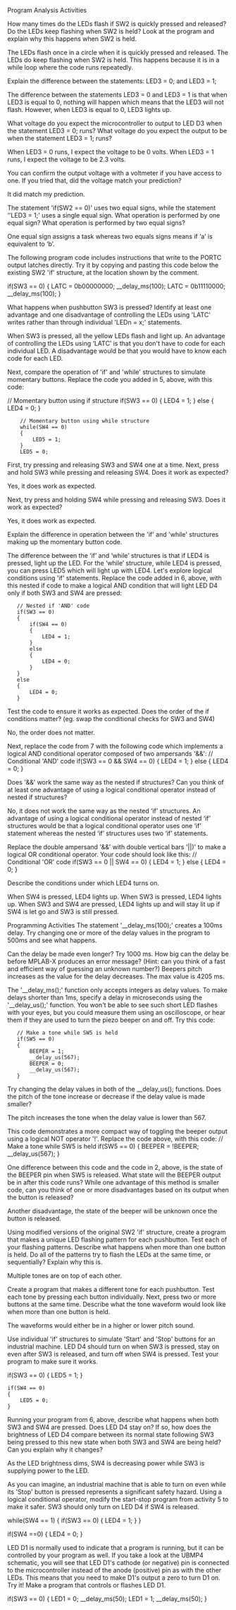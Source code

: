 Program Analysis Activities

How many times do the LEDs flash if SW2 is quickly pressed and released? Do the LEDs keep flashing when SW2 is held? Look at the program and explain why this happens when SW2 is held.

The LEDs flash once in a circle when it is quickly pressed and released. The LEDs do keep flashing when SW2 is held. This happens because it is in a while loop where the code runs repeatedly.

Explain the difference between the statements: LED3 = 0; and LED3 = 1;

The difference between the statements LED3 = 0 and LED3 = 1 is that when LED3 is equal to 0, nothing will happen which means that the LED3 will not flash. However, when LED3 is equal to 0, LED3 lights up.

What voltage do you expect the microcontroller to output to LED D3 when the statement LED3 = 0; runs? What voltage do you expect the output to be when the statement LED3 = 1; runs? 

When LED3 = 0 runs, I expect the voltage to be 0 volts. When LED3 = 1 runs, I expect the voltage to be 2.3 volts.

You can confirm the output voltage with a voltmeter if you have access to one. If you tried that, did the voltage match your prediction?

It did match my prediction.

The statement 'if(SW2 == 0)' uses two equal signs, while the statement ‘'LED3 = 1;' uses a single equal sign. What operation is performed by one equal sign? What operation is performed by two equal signs?

One equal sign assigns a task whereas two equals signs means if ‘a’ is equivalent to ‘b’.

The following program code includes instructions that write to the PORTC output latches directly. Try it by copying and pasting this code below the existing SW2 'if' structure, at the location shown by the comment.

if(SW3 == 0)
{
LATC = 0b00000000;
            __delay_ms(100);
            LATC = 0b11110000;
            __delay_ms(100);
}

What happens when pushbutton SW3 is pressed? Identify at least one advantage and one disadvantage of controlling the LEDs using 'LATC' writes rather than through individual 'LEDn = x;' statements.

When SW3 is pressed, all the yellow LEDs flash and light up. An advantage of controlling the LEDs using ‘LATC’ is that you don't have to code for each individual LED. A disadvantage would be that you would have to know each code for each LED.

Next, compare the operation of 'if' and 'while' structures to simulate momentary buttons. Replace the code you added in 5, above, with this code:

// Momentary button using if structure
        if(SW3 == 0)
        {
            LED4 = 1;
        }
        else
        {
            LED4 = 0;
        }

        // Momentary button using while structure
        while(SW4 == 0)
        {
            LED5 = 1;
        }
        LED5 = 0;

First, try pressing and releasing SW3 and SW4 one at a time. Next, press and hold SW3 while pressing and releasing SW4. Does it work as expected?

Yes, it does work as expected.

Next, try press and holding SW4 while pressing and releasing SW3. Does it work as expected? 

Yes, it does work as expected.

Explain the difference in operation between the 'if' and 'while' structures making up the momentary button code.

The difference between the ‘if’ and ‘while’ structures is that if LED4 is pressed, light up the LED. For the ‘while’ structure, while LED4 is pressed, you can press LED5 which will light up with LED4.
Let's explore logical conditions using 'if' statements. Replace the code added in 6, above, with this nested if code to make a logical AND condition that will light LED D4 only if both SW3 and SW4 are pressed:
 
       // Nested if 'AND' code
       if(SW3 == 0)
       {
           if(SW4 == 0)
           {
               LED4 = 1;
           }
           else
           {
               LED4 = 0;
           }
       }
       else
       {
           LED4 = 0;
       }
 
Test the code to ensure it works as expected. Does the order of the if conditions matter? (eg. swap the conditional checks for SW3 and SW4)
 
No, the order does not matter.
 
Next, replace the code from 7 with the following code which implements a logical AND conditional operator composed of two ampersands '&&':
       // Conditional 'AND' code
       if(SW3 == 0 && SW4 == 0)
       {
           LED4 = 1;
       }
       else
       {
           LED4 = 0;
       }
 
Does '&&' work the same way as the nested if structures? Can you think of at least one advantage of using a logical conditional operator instead of nested if structures?
 
No, it does not work the same way as the nested ‘if’ structures. An advantage of using a logical conditional operator instead of nested ‘if’ structures would be that a logical conditional operator uses one ‘if’ statement whereas the nested ‘if’ structures uses two ‘if’ statements.
 
Replace the double ampersand '&&' with double vertical bars '||)' to make a logical OR conditional operator. Your code should look like this:
        // Conditional 'OR' code
       if(SW3 == 0 || SW4 == 0)
       {
           LED4 = 1;
       }
       else
       {
           LED4 = 0;
       }
 
Describe the conditions under which LED4 turns on.
 
When SW4 is pressed, LED4 lights up.
When SW3 is pressed, LED4 lights up.
When SW3 and SW4 are pressed, LED4 lights up and will stay lit up if SW4 is let go and SW3 is still pressed.
 
 
 
 
 
 
Programming Activities
The statement '__delay_ms(100);' creates a 100ms delay. Try changing one or more of the delay values in the program to 500ms and see what happens.
 
Can the delay be made even longer? Try 1000 ms. How big can the delay be before MPLAB-X produces an error message? (Hint: can you think of a fast and efficient way of guessing an unknown number?)
Beepers pitch increases as the value for the delay decreases. The max value is 4205 ms.
 
The '__delay_ms();' function only accepts integers as delay values. To make delays shorter than 1ms, specify a delay in microseconds using the '__delay_us();' function. You won't be able to see such short LED flashes with your eyes, but you could measure them using an oscilloscope, or hear them if they are used to turn the piezo beeper on and off. Try this code:
 
       // Make a tone while SW5 is held
       if(SW5 == 0)
       {
           BEEPER = 1;
           __delay_us(567);
           BEEPER = 0;
           __delay_us(567);
       }
 
Try changing the delay values in both of the __delay_us(); functions. Does the pitch of the tone increase or decrease if the delay value is made smaller?
 
The pitch increases the tone when the delay value is lower than 567.
 
This code demonstrates a more compact way of toggling the beeper output using a logical NOT operator '!'. Replace the code above, with this code:
       // Make a tone while SW5 is held
       if(SW5 == 0)
       {
           BEEPER = !BEEPER;
           __delay_us(567);
       }
 
One difference between this code and the code in 2, above, is the state of the BEEPER pin when SW5 is released. What state will the BEEPER output be in after this code runs? While one advantage of this method is smaller code, can you think of one or more disadvantages based on its output when the button is released?
 
Another disadvantage, the state of the beeper will be unknown once the button is released.
 
Using modified versions of the original SW2 'if' structure, create a program that makes a unique LED flashing pattern for each pushbutton. Test each of your flashing patterns. Describe what happens when more than one button is held. Do all of the patterns try to flash the LEDs at the same time, or sequentially? Explain why this is.
 
Multiple tones are on top of each other.
 
Create a program that makes a different tone for each pushbutton. Test each tone by pressing each button individually. Next, press two or more buttons at the same time. Describe what the tone waveform would look like when more than one button is held.
 
The waveforms would either be in a higher or lower pitch sound.
 
Use individual 'if' structures to simulate 'Start' and 'Stop' buttons for an industrial machine. LED D4 should turn on when SW3 is pressed, stay on even after SW3 is released, and turn off when SW4 is pressed. Test your program to make sure it works.
 
if(SW3 == 0)
	{
		LED5 = 1;
	}
 
	if(SW4 == 0)
	{
		LED5 = 0;
	}
 
Running your program from 6, above, describe what happens when both SW3 and SW4 are pressed. Does LED D4 stay on? If so, how does the brightness of LED D4 compare between its normal state following SW3 being pressed to this new state when both SW3 and SW4 are being held? Can you explain why it changes?
 
As the LED brightness dims, SW4 is decreasing power while SW3 is supplying power to the LED.
 
As you can imagine, an industrial machine that is able to turn on even while its 'Stop' button is pressed represents a significant safety hazard. Using a logical conditional operator, modify the start-stop program from activity 5 to make it safer. SW3 should only turn on LED D4 if SW4 is released.
 
while(SW4 == 1) 
{
if(SW3 == 0)
{
LED4 = 1;
} 
} 
 
if(SW4 ==0)
{
LED4 = 0;
}
 
 
LED D1 is normally used to indicate that a program is running, but it can be controlled by your program as well. If you take a look at the UBMP4 schematic, you will see that LED D1's cathode (or negative) pin is connected to the microcontroller instead of the anode (positive) pin as with the other LEDs. This means that you need to make D1's output a zero to turn D1 on. Try it! Make a program that controls or flashes LED D1.
 
if(SW3 == 0) 
{
LED1 = 0;
__delay_ms(50);
LED1 = 1;
 __delay_ms(50);
	}
